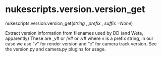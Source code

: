 # nukescripts.version.version_get
nukescripts.version.version_get(_string_ , _prefix_ , _suffix =None_)

Extract version information from filenames used by DD (and Weta, apparently) These are _v# or /v# or .v# where v is a prefix string, in our case we use “v” for render version and “c” for camera track version. See the version.py and camera.py plugins for usage.